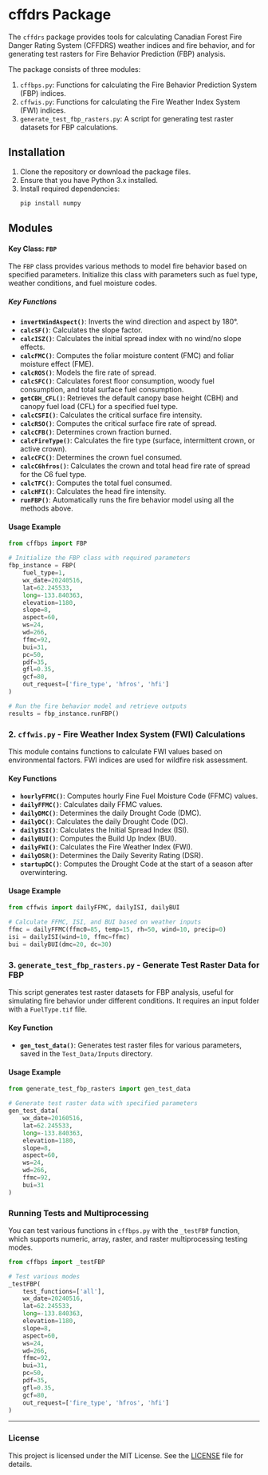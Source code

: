 
# cffdrs Package

The `cffdrs` package provides tools for calculating Canadian Forest Fire Danger Rating System (CFFDRS) weather indices and 
fire behavior, and for generating test rasters for Fire Behavior Prediction (FBP) analysis. 

The package consists of three modules:

1. `cffbps.py`: Functions for calculating the Fire Behavior Prediction System (FBP) indices.
2. `cffwis.py`: Functions for calculating the Fire Weather Index System (FWI) indices.
3. `generate_test_fbp_rasters.py`: A script for generating test raster datasets for FBP calculations.

## Installation

1. Clone the repository or download the package files.
2. Ensure that you have Python 3.x installed.
3. Install required dependencies:
   ```bash
   pip install numpy
   ```

## Modules

#### Key Class: `FBP`
The `FBP` class provides various methods to model fire behavior based on specified parameters. Initialize this class with parameters such as fuel type, weather conditions, and fuel moisture codes.

##### Key Functions
- **`invertWindAspect()`**: Inverts the wind direction and aspect by 180°.
- **`calcSF()`**: Calculates the slope factor.
- **`calcISZ()`**: Calculates the initial spread index with no wind/no slope effects.
- **`calcFMC()`**: Computes the foliar moisture content (FMC) and foliar moisture effect (FME).
- **`calcROS()`**: Models the fire rate of spread.
- **`calcSFC()`**: Calculates forest floor consumption, woody fuel consumption, and total surface fuel consumption.
- **`getCBH_CFL()`**: Retrieves the default canopy base height (CBH) and canopy fuel load (CFL) for a specified fuel type.
- **`calcCSFI()`**: Calculates the critical surface fire intensity.
- **`calcRSO()`**: Computes the critical surface fire rate of spread.
- **`calcCFB()`**: Determines crown fraction burned.
- **`calcFireType()`**: Calculates the fire type (surface, intermittent crown, or active crown).
- **`calcCFC()`**: Determines the crown fuel consumed.
- **`calcC6hfros()`**: Calculates the crown and total head fire rate of spread for the C6 fuel type.
- **`calcTFC()`**: Computes the total fuel consumed.
- **`calcHFI()`**: Calculates the head fire intensity.
- **`runFBP()`**: Automatically runs the fire behavior model using all the methods above.

#### Usage Example
```python
from cffbps import FBP

# Initialize the FBP class with required parameters
fbp_instance = FBP(
    fuel_type=1, 
    wx_date=20240516, 
    lat=62.245533, 
    long=-133.840363, 
    elevation=1180,
    slope=8, 
    aspect=60, 
    ws=24, 
    wd=266, 
    ffmc=92, 
    bui=31, 
    pc=50, 
    pdf=35, 
    gfl=0.35, 
    gcf=80, 
    out_request=['fire_type', 'hfros', 'hfi']
)

# Run the fire behavior model and retrieve outputs
results = fbp_instance.runFBP()
```

### 2. `cffwis.py` - Fire Weather Index System (FWI) Calculations

This module contains functions to calculate FWI values based on environmental factors. FWI indices are used for wildfire risk assessment.

#### Key Functions
- **`hourlyFFMC()`**: Computes hourly Fine Fuel Moisture Code (FFMC) values.
- **`dailyFFMC()`**: Calculates daily FFMC values.
- **`dailyDMC()`**: Determines the daily Drought Code (DMC).
- **`dailyDC()`**: Calculates the daily Drought Code (DC).
- **`dailyISI()`**: Calculates the Initial Spread Index (ISI).
- **`dailyBUI()`**: Computes the Build Up Index (BUI).
- **`dailyFWI()`**: Calculates the Fire Weather Index (FWI).
- **`dailyDSR()`**: Determines the Daily Severity Rating (DSR).
- **`startupDC()`**: Computes the Drought Code at the start of a season after overwintering.

#### Usage Example
```python
from cffwis import dailyFFMC, dailyISI, dailyBUI

# Calculate FFMC, ISI, and BUI based on weather inputs
ffmc = dailyFFMC(ffmc0=85, temp=15, rh=50, wind=10, precip=0)
isi = dailyISI(wind=10, ffmc=ffmc)
bui = dailyBUI(dmc=20, dc=30)
```

### 3. `generate_test_fbp_rasters.py` - Generate Test Raster Data for FBP

This script generates test raster datasets for FBP analysis, useful for simulating fire behavior under different conditions. It requires an input folder with a `FuelType.tif` file.

#### Key Function
- **`gen_test_data()`**: Generates test raster files for various parameters, saved in the `Test_Data/Inputs` directory.

#### Usage Example
```python
from generate_test_fbp_rasters import gen_test_data

# Generate test raster data with specified parameters
gen_test_data(
    wx_date=20160516, 
    lat=62.245533, 
    long=-133.840363, 
    elevation=1180, 
    slope=8, 
    aspect=60, 
    ws=24, 
    wd=266, 
    ffmc=92, 
    bui=31
)
```

### Running Tests and Multiprocessing
You can test various functions in `cffbps.py` with the `_testFBP` function, which supports numeric, array, raster, and raster multiprocessing testing modes.

```python
from cffbps import _testFBP

# Test various modes
_testFBP(
    test_functions=['all'], 
    wx_date=20240516, 
    lat=62.245533, 
    long=-133.840363, 
    elevation=1180,
    slope=8, 
    aspect=60, 
    ws=24, 
    wd=266, 
    ffmc=92, 
    bui=31, 
    pc=50, 
    pdf=35, 
    gfl=0.35, 
    gcf=80, 
    out_request=['fire_type', 'hfros', 'hfi']
)
```

---

### License

This project is licensed under the MIT License. See the [LICENSE](LICENSE) file for details.
